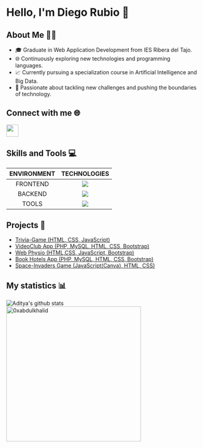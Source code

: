 ### <h1> Hello, I'm Diego Rubio 👋 </h1>

## About Me 🧑‍💻
- 🎓 Graduate in Web Application Development from IES Ribera del Tajo.
- 🌐 Continuously exploring new technologies and programming languages.
- 📈 Currently pursuing a specialization course in Artificial Intelligence and Big Data.
- 🚀 Passionate about tackling new challenges and pushing the boundaries of technology.

## Connect with me 🌐
<a href = 'https://www.linkedin.com/in/dieego17/'> <img width = '32px' align= 'center' src="https://raw.githubusercontent.com/rahulbanerjee26/githubAboutMeGenerator/main/icons/linked-in-alt.svg"/></a> 

## Skills and Tools 💻
| ENVIRONMENT | TECHNOLOGIES |
| :---: | :---: |
| FRONTEND | <img src="https://skillicons.dev/icons?i=html,css,bootstrap,js,angular,typescript,nextjs,react&perline=20" /> |
| BACKEND | <img src="https://skillicons.dev/icons?i=py,nodejs,nestjs,php,symfony,java,mysql,sequelize,spring,mongodb,r&perline=20" /> |
| TOOLS | <img src="https://skillicons.dev/icons?i=linux,vscode,git,github,postman,eclipse,docker,pycharm,tensorflow,anaconda,pytorch&perline=20" />


## Projects 🚀
* [Trivia-Game (HTML, CSS, JavaScript)](https://github.com/dieego17/Trivia-Game)
* [VideoClub App (PHP, MySQL, HTML, CSS, Bootstrap)](https://github.com/dieego17/VideoClub-Rubio)
* [Web Physio (HTML,CSS, JavaScript, Bootstrap)](https://github.com/dieego17/Physio-Serrano)
* [Book Hotels App (PHP, MySQL, HTML, CSS, Bootstrap)](https://github.com/dieego17/Rubio-Hotels-MVC)
* [Space-Invaders Game (JavaScript(Canva), HTML, CSS)](https://github.com/dieego17/Space-Invaders-Canva)

## My statistics 📊
![Aditya's github stats](https://github-readme-stats.vercel.app/api?username=dieego17&show_icons=true&theme=tokyonight)
<img src="https://github-readme-stats.vercel.app/api/top-langs?username=dieego17&show_icons=true&locale=en&layout=compact&line_height=20&title_color=7A7ADB&icon_color=2234AE&text_color=D3D3D3&bg_color=0,000000,130F40" width="355"  alt="0xabdulkhalid"/>

